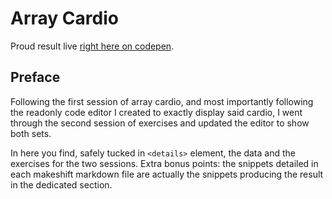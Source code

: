 # Array Cardio

Proud result live [right here on codepen](https://codepen.io/borntofrappe/full/aXozGz).

## Preface

Following the first session of array cardio, and most importantly following the readonly code editor I created to exactly display said cardio, I went through the second session of exercises and updated the editor to show both sets.

In here you find, safely tucked in `<details>` element, the data and the exercises for the two sessions. Extra bonus points: the snippets detailed in each makeshift markdown file are actually the snippets producing the result in the dedicated section.
